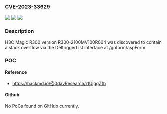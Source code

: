 ### [CVE-2023-33629](https://cve.mitre.org/cgi-bin/cvename.cgi?name=CVE-2023-33629)
![](https://img.shields.io/static/v1?label=Product&message=n%2Fa&color=blue)
![](https://img.shields.io/static/v1?label=Version&message=n%2Fa&color=blue)
![](https://img.shields.io/static/v1?label=Vulnerability&message=n%2Fa&color=brighgreen)

### Description

H3C Magic R300 version R300-2100MV100R004 was discovered to contain a stack overflow via the DeltriggerList interface at /goform/aspForm.

### POC

#### Reference
- https://hackmd.io/@0dayResearch/r1UjggZfh

#### Github
No PoCs found on GitHub currently.

